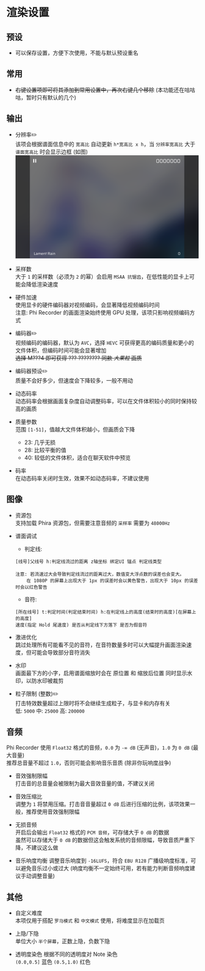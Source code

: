 # 渲染设置

## 预设  

- 可以保存设置，方便下次使用，不能与默认预设重名

## 常用

- ~~右键设置项即可将其添加到常用设置中，再次右键几个移除~~ (本功能还在咕咕咕，暂时只有默认的几个)

## 输出

- 分辨率✏️  
  该项会根据谱面信息中的 `宽高比` 自动更新 `h*宽高比 x h`，当 `分辨率宽高比` 大于 `谱面宽高比` 时会显示边框 (如图)
  ![边框](./image/边框.png)

- 采样数  
  大于 `1` 的采样数（必须为 `2` 的幂）会启用 `MSAA 抗锯齿`，在低性能的显卡上可能会降低渲染速度

- 硬件加速  
  使用显卡的硬件编码器对视频编码，会显著降低视频编码时间  
  注意: Phi Recorder 的画面渲染始终使用 GPU 处理，该项只影响视频编码方式

- 编码器✏️  
  视频编码的编码器，默认为 `AVC`，选择 `HEVC` 可获得更高的编码质量和更小的文件体积，但编码时间可能会显著增加  
  ~~选择 M???4 即可获得 ??? ???????? 同款 *大果粒* 画质~~

- 编码器预设✏️  
  质量不会好多少，但速度会下降较多，一般不用动

- 动态码率  
  动态码率会根据画面复杂度自动调整码率，可以在文件体积较小的同时保持较高的画质

- 质量参数  
  范围 `[1-51]`，值越大文件体积越小，但画质会下降  
  - 23: 几乎无损  
  - 28: 比较平衡的值  
  - 40: 较低的文件体积，适合在聊天软件中预览

- 码率  
  在动态码率关闭时生效，效果不如动态码率，不建议使用

## 图像

- 资源包  
  支持加载 Phira 资源包，但需要注意音频的 `采样率` 需要为 `48000Hz`

- 谱面调试  
  - 判定线:  

  ```string
  [线号]父线号 h:判定线流过的距离 z轴坐标 绑定UI 锚点 判定线类型

  注意: 若流速过大会导致判定线流过的距离过大，数值变大浮点数的误差也会变大。  
      在 1080P 的屏幕上出现大于 1px 的误差时会以黄色警告，出现大于 10px 的误差时会以红色警告
  ```

  - 音符:  

  ```string
  [所在线号] t:判定时间(判定结束时间) h:在判定线上的高度(结束时的高度)[在屏幕上的高度]
  速度(指定 Hold 尾速度) 是否从判定线下方落下 是否为假音符
  ```

- 激进优化  
  跳过处理所有可能看不见的音符，在音符数量多时可以大幅提升画面渲染速度，但可能会导致部分音符消失

- 水印  
  画面最下方的小字，启用谱面缩放时会在 原位置 和 缩放后位置 同时显示水印，以防水印被裁剪

- 粒子限制 (整数)✏️  
  打击特效数量超过上限时将不会继续生成粒子，与显卡和内存有关  
  低: `5000` 中: `25000` 高: `200000`

## 音频

Phi Recorder 使用 `Float32` 格式的音频，`0.0` 为 `-∞ dB` (无声音)，`1.0` 为 `0 dB` (最大音量)  
推荐总音量不超过 `1.0`，否则可能会影响音乐音质 (除非你玩响度战争)

- 音效强制限幅  
  打击音的总音量会被限制为最大音效音量的值，不建议关闭

- 音效压缩比  
  调整为 `1` 将禁用压缩。打击音音量超过 `0 dB` 后进行压缩的比例，该项效果一般，推荐使用音效强制限幅

- 无损音频  
  开启后会输出 `Float32` 格式的 `PCM 音频`，可存储大于 `0 dB` 的数据  
  虽然可以存储大于 `0 dB` 的数据但这会触发系统的音频限幅，导致音质严重下降，不建议这么做

- 音乐响度均衡
  调整音乐响度到 `-16LUFS`，符合 `EBU R128` 广播级响度标准，可以避免音乐过小或过大 (响度均衡不一定始终可用，若有能力判断音频响度建议手动调整音量)

## 其他

- 自定义难度  
  本项仅用于搭配 `罗马模式` 和 `中文模式` 使用，将难度显示在加载页

- 上隐/下隐  
  单位大小 `半个屏幕`，正数上隐，负数下隐

- 透明度染色
  根据不同的透明度对 Note 染色  
  `(0.0,0.5]` 蓝色 `(0.5,1.0)` 红色
